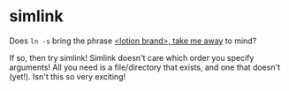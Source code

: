 # simlink

Does `ln -s` bring the phrase [\<lotion brand\>, take me away](https://www.youtube.com/watch?v=sNgZFxAnKtA) to mind?

If so, then try simlink! Simlink doesn't care which order you specify arguments! All you need is a file/directory that exists, and one that doesn't (yet!). Isn't this so very exciting!
